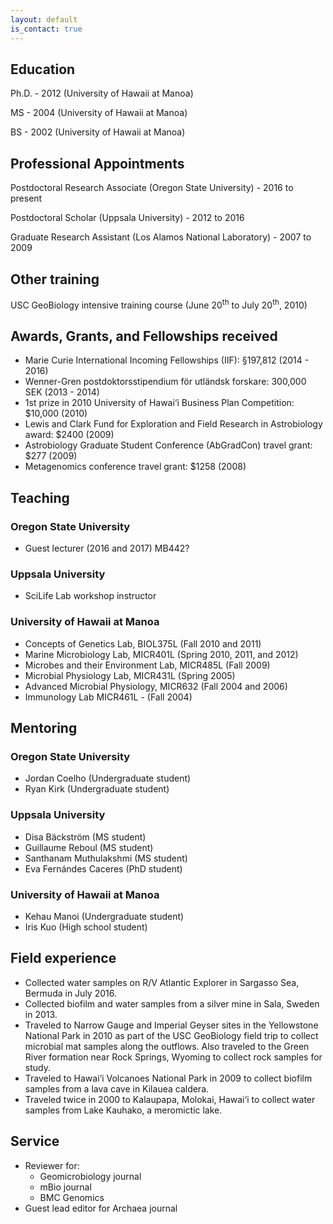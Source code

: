 ```yaml
---
layout: default
is_contact: true
---
```


## Education

Ph.D. - 2012 (University of Hawaii at Manoa)

MS - 2004 (University of Hawaii at Manoa)

BS - 2002 (University of Hawaii at Manoa)

## Professional Appointments

Postdoctoral Research Associate (Oregon State University) - 2016 to present

Postdoctoral Scholar (Uppsala University) - 2012 to 2016

Graduate Research Assistant (Los Alamos National Laboratory) - 2007 to 2009

## Other training

USC GeoBiology intensive training course (June 20<sup>th</sup> to July 20<sup>th</sup>, 2010)

## Awards, Grants, and Fellowships received

- Marie Curie International Incoming Fellowships (IIF): §197,812 (2014 - 2016)
- Wenner-Gren postdoktorsstipendium för utländsk forskare: 300,000 SEK (2013 - 2014)
- 1st prize in 2010 University of Hawai‘i Business Plan Competition: $10,000 (2010)
- Lewis and Clark Fund for Exploration and Field Research in Astrobiology award: $2400 (2009)
- Astrobiology Graduate Student Conference (AbGradCon) travel grant: $277 (2009)
- Metagenomics conference travel grant: $1258 (2008)

## Teaching

### Oregon State University

- Guest lecturer (2016 and 2017) MB442?

### Uppsala University

- SciLife Lab workshop instructor

### University of Hawaii at Manoa

- Concepts of Genetics Lab, BIOL375L (Fall 2010 and 2011)
- Marine Microbiology Lab, MICR401L (Spring 2010, 2011, and 2012) 
- Microbes and their Environment Lab, MICR485L (Fall 2009)
- Microbial Physiology Lab, MICR431L (Spring 2005)
- Advanced Microbial Physiology, MICR632 (Fall 2004 and 2006)
- Immunology Lab MICR461L - (Fall 2004)

## Mentoring

### Oregon State University

- Jordan Coelho (Undergraduate student)
- Ryan Kirk (Undergraduate student)

### Uppsala University

- Disa Bäckström (MS student)
- Guillaume Reboul (MS student)
- Santhanam Muthulakshmi (MS student)
- Eva Fernándes Caceres (PhD student)

### University of Hawaii at Manoa

- Kehau Manoi (Undergraduate student)
- Iris Kuo (High school student)

## Field experience

- Collected water samples on R/V Atlantic Explorer in Sargasso Sea, Bermuda in July 2016.
- Collected biofilm and water samples from a silver mine in Sala, Sweden in 2013.
- Traveled to Narrow Gauge and Imperial Geyser sites in the Yellowstone National Park in 2010 as part of the USC GeoBiology field trip to collect microbial mat samples along the outflows. Also traveled to the Green River formation near Rock Springs, Wyoming to collect rock samples for study.
- Traveled to Hawai‘i Volcanoes National Park in 2009 to collect biofilm samples from a lava cave in Kilauea caldera.
- Traveled twice in 2000 to Kalaupapa, Molokai, Hawai‘i to collect water samples from Lake Kauhako, a meromictic lake.

## Service

- Reviewer for: 
  - Geomicrobiology journal
  - mBio journal
  - BMC Genomics
- Guest lead editor for Archaea journal
